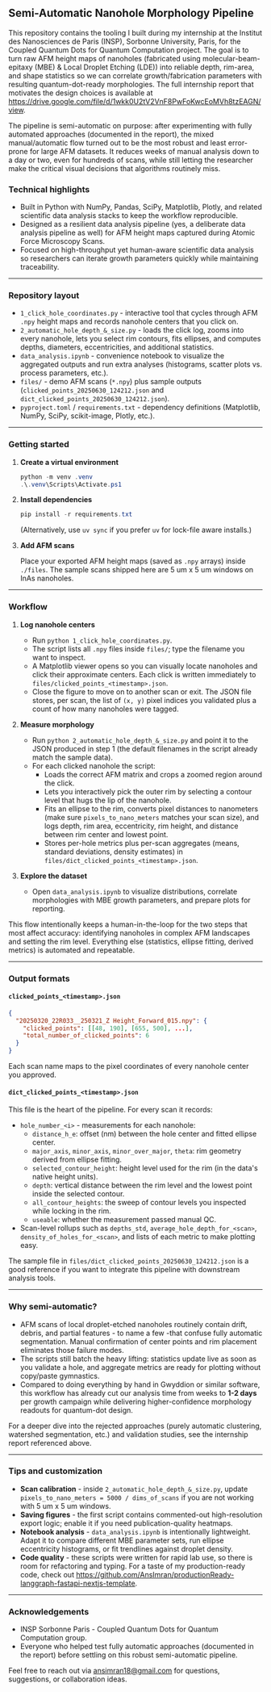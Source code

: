 ## Semi-Automatic Nanohole Morphology Pipeline

This repository contains the tooling I built during my internship at the Institut des Nanosciences de Paris (INSP), Sorbonne University, Paris, for the Coupled Quantum Dots for Quantum Computation project. The goal is to turn raw AFM height maps of nanoholes (fabricated using molecular-beam-epitaxy (MBE) & Local Droplet Etching (LDE)) into reliable depth, rim-area, and shape statistics so we can correlate growth/fabrication parameters with resulting quantum-dot-ready morphologies. The full internship report that motivates the design choices is available at https://drive.google.com/file/d/1wkk0U2tV2VnF8PwFoKwcEoMVh8tzEAGN/view.

The pipeline is semi-automatic on purpose: after experimenting with fully automated approaches (documented in the report), the mixed manual/automatic flow turned out to be the most robust and least error-prone for large AFM datasets. It reduces weeks of manual analysis down to a day or two, even for hundreds of scans, while still letting the researcher make the critical visual decisions that algorithms routinely miss.

### Technical highlights

- Built in Python with NumPy, Pandas, SciPy, Matplotlib, Plotly, and related scientific data analysis stacks to keep the workflow reproducible.
- Designed as a resilient data analysis pipeline (yes, a deliberate data analysis pipeline as well) for AFM height maps captured during Atomic Force Microscopy Scans.
- Focused on high-throughput yet human-aware scientific data analysis so researchers can iterate growth parameters quickly while maintaining traceability.

---

### Repository layout

- `1_click_hole_coordinates.py` - interactive tool that cycles through AFM `.npy` height maps and records nanohole centers that you click on.
- `2_automatic_hole_depth_&_size.py` - loads the click log, zooms into every nanohole, lets you select rim contours, fits ellipses, and computes depths, diameters, eccentricities, and additional statistics.
- `data_analysis.ipynb` - convenience notebook to visualize the aggregated outputs and run extra analyses (histograms, scatter plots vs. process parameters, etc.).
- `files/` - demo AFM scans (`*.npy`) plus sample outputs (`clicked_points_20250630_124212.json` and `dict_clicked_points_20250630_124212.json`).
- `pyproject.toml` / `requirements.txt` - dependency definitions (Matplotlib, NumPy, SciPy, scikit-image, Plotly, etc.).

---

### Getting started

1. **Create a virtual environment**

   ```powershell
   python -m venv .venv
   .\.venv\Scripts\Activate.ps1
   ```

2. **Install dependencies**

   ```powershell
   pip install -r requirements.txt
   ```

   (Alternatively, use `uv sync` if you prefer `uv` for lock-file aware installs.)

3. **Add AFM scans**

   Place your exported AFM height maps (saved as `.npy` arrays) inside `./files`. The sample scans shipped here are 5 um x 5 um windows on InAs nanoholes.

---

### Workflow

1. **Log nanohole centers**
   - Run `python 1_click_hole_coordinates.py`.
   - The script lists all `.npy` files inside `files/`; type the filename you want to inspect.
   - A Matplotlib viewer opens so you can visually locate nanoholes and click their approximate centers. Each click is written immediately to `files/clicked_points_<timestamp>.json`.
   - Close the figure to move on to another scan or exit. The JSON file stores, per scan, the list of `(x, y)` pixel indices you validated plus a count of how many nanoholes were tagged.

2. **Measure morphology**
   - Run `python 2_automatic_hole_depth_&_size.py` and point it to the JSON produced in step 1 (the default filenames in the script already match the sample data).
   - For each clicked nanohole the script:
     - Loads the correct AFM matrix and crops a zoomed region around the click.
     - Lets you interactively pick the outer rim by selecting a contour level that hugs the lip of the nanohole.
     - Fits an ellipse to the rim, converts pixel distances to nanometers (make sure `pixels_to_nano_meters` matches your scan size), and logs depth, rim area, eccentricity, rim height, and distance between rim center and lowest point.
     - Stores per-hole metrics plus per-scan aggregates (means, standard deviations, density estimates) in `files/dict_clicked_points_<timestamp>.json`.

3. **Explore the dataset**
   - Open `data_analysis.ipynb` to visualize distributions, correlate morphologies with MBE growth parameters, and prepare plots for reporting.

This flow intentionally keeps a human-in-the-loop for the two steps that most affect accuracy: identifying nanoholes in complex AFM landscapes and setting the rim level. Everything else (statistics, ellipse fitting, derived metrics) is automated and repeatable.

---

### Output formats

#### `clicked_points_<timestamp>.json`

```json
{
  "20250320_22R033__250321_Z Height_Forward_015.npy": {
    "clicked_points": [[48, 190], [655, 500], ...],
    "total_number_of_clicked_points": 6
  }
}
```

Each scan name maps to the pixel coordinates of every nanohole center you approved.

#### `dict_clicked_points_<timestamp>.json`

This file is the heart of the pipeline. For every scan it records:

- `hole_number_<i>` - measurements for each nanohole:
  - `distance_h_e`: offset (nm) between the hole center and fitted ellipse center.
  - `major_axis`, `minor_axis`, `minor_over_major`, `theta`: rim geometry derived from ellipse fitting.
  - `selected_contour_height`: height level used for the rim (in the data's native height units).
  - `depth`: vertical distance between the rim level and the lowest point inside the selected contour.
  - `all_contour_heights`: the sweep of contour levels you inspected while locking in the rim.
  - `useable`: whether the measurement passed manual QC.
- Scan-level rollups such as `depths_std`, `average_hole_depth_for_<scan>`, `density_of_holes_for_<scan>`, and lists of each metric to make plotting easy.

The sample file in `files/dict_clicked_points_20250630_124212.json` is a good reference if you want to integrate this pipeline with downstream analysis tools.

---

### Why semi-automatic?

- AFM scans of local droplet-etched nanoholes routinely contain drift, debris, and partial features - to name a few -that confuse fully automatic segmentation. Manual confirmation of center points and rim placement eliminates those failure modes.
- The scripts still batch the heavy lifting: statistics update live as soon as you validate a hole, and aggregate metrics are ready for plotting without copy/paste gymnastics.
- Compared to doing everything by hand in Gwyddion or similar software, this workflow has already cut our analysis time from weeks to **1-2 days** per growth campaign while delivering higher-confidence morphology readouts for quantum-dot design.

For a deeper dive into the rejected approaches (purely automatic clustering, watershed segmentation, etc.) and validation studies, see the internship report referenced above.

---

### Tips and customization

- **Scan calibration** - inside `2_automatic_hole_depth_&_size.py`, update `pixels_to_nano_meters = 5000 / dims_of_scans` if you are not working with 5 um x 5 um windows.
- **Saving figures** - the first script contains commented-out high-resolution export logic; enable it if you need publication-quality heatmaps.
- **Notebook analysis** - `data_analysis.ipynb` is intentionally lightweight. Adapt it to compare different MBE parameter sets, run ellipse eccentricity histograms, or fit trendlines against droplet density.
- **Code quality** - these scripts were written for rapid lab use, so there is room for refactoring and typing. For a taste of my production-ready code, check out https://github.com/AnsImran/productionReady-langgraph-fastapi-nextjs-template.

---

### Acknowledgements

- INSP Sorbonne Paris - Coupled Quantum Dots for Quantum Computation group.
- Everyone who helped test fully automatic approaches (documented in the report) before settling on this robust semi-automatic pipeline.

Feel free to reach out via ansimran18@gmail.com for questions, suggestions, or collaboration ideas.
